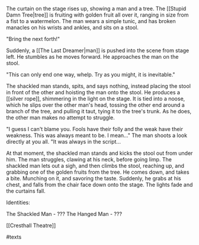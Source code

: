 The curtain on the stage rises up, showing a man and a tree. The [[Stupid Damn Tree|tree]] is fruiting with golden fruit all over it, ranging in size from a fist to a watermelon. The man wears a simple tunic, and has broken manacles on his wrists and ankles, and sits on a stool.

"Bring the next forth!"

Suddenly, a [[The Last Dreamer|man]] is pushed into the scene from stage left. He stumbles as he moves forward. He approaches the man on the stool.

"This can only end one way, whelp. Try as you might, it is inevitable."

The shackled man stands, spits, and says nothing, instead placing the stool in front of the other and hoisting the man onto the stool. He produces a [[silver rope]], shimmering in the light on the stage. It is tied into a noose, which he slips over the other man's head, tossing the other end around a branch of the tree, and pulling it taut, tying it to the tree's trunk. As he does, the other man makes no attempt to struggle.

"I guess I can't blame you. Fools have their folly and the weak have their weakness. This was always meant to be. I mean..." The man shoots a look directly at you all. "It was always in the script...

At that moment, the shackled man stands and kicks the stool out from under him. The man struggles, clawing at his neck, before going limp. The shackled man lets out a sigh, and then climbs the stool, reaching up, and grabbing one of the golden fruits from the tree. He comes down, and takes a bite. Munching on it, and savoring the taste. Suddenly, he grabs at his chest, and falls from the chair face down onto the stage. The lights fade and the curtains fall.

Identities:

The Shackled Man - ???
The Hanged Man - ???

[[Cresthall Theatre]]

#texts